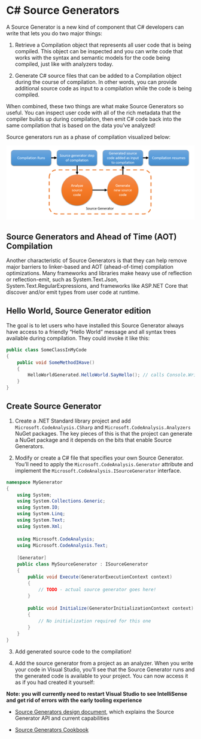 # C# Source Generators

A Source Generator is a new kind of component that C# developers can write that lets you do two major things:

1. Retrieve a Compilation object that represents all user code that is being compiled. This object can be inspected and you can write code that works with the syntax and semantic models for the code being compiled, just like with analyzers today.

2. Generate C# source files that can be added to a Compilation object during the course of compilation. In other words, you can provide additional source code as input to a compilation while the code is being compiled.

When combined, these two things are what make Source Generators so useful. You can inspect user code with all of the rich metadata that the compiler builds up during compilation, then emit C# code back into the same compilation that is based on the data you’ve analyzed!

Source generators run as a phase of compilation visualized below:

![Source generator run](./Picture1.png)

## Source Generators and Ahead of Time (AOT) Compilation

Another characteristic of Source Generators is that they can help remove major barriers to linker-based and AOT (ahead-of-time) compilation optimizations. Many frameworks and libraries make heavy use of reflection or reflection-emit, such as System.Text.Json, System.Text.RegularExpressions, and frameworks like ASP.NET Core that discover and/or emit types from user code at runtime.

## Hello World, Source Generator edition

The goal is to let users who have installed this Source Generator always have access to a friendly “Hello World” message and all syntax trees available during compilation. They could invoke it like this:

```csharp
public class SomeClassInMyCode
{
    public void SomeMethodIHave()
    {
        HelloWorldGenerated.HelloWorld.SayHello(); // calls Console.WriteLine("Hello World!") and then prints out syntax trees
    }
}
```


## Create Source Generator

1. Create a .NET Standard library project and add ```Microsoft.CodeAnalysis.CSharp``` and ```Microsoft.CodeAnalysis.Analyzers``` NuGet packages. The key pieces of this is that the project can generate a NuGet package and it depends on the bits that enable Source Generators.

2. Modify or create a C# file that specifies your own Source Generator. You’ll need to apply the ```Microsoft.CodeAnalysis.Generator``` attribute and implement the ```Microsoft.CodeAnalysis.ISourceGenerator``` interface.

```csharp
namespace MyGenerator
{
	using System;
	using System.Collections.Generic;
	using System.IO;
	using System.Linq;
	using System.Text;
	using System.Xml;
	
	using Microsoft.CodeAnalysis;
	using Microsoft.CodeAnalysis.Text;

    [Generator]
    public class MySourceGenerator : ISourceGenerator
    {
        public void Execute(GeneratorExecutionContext context)
        {
            // TODO - actual source generator goes here!
        }

        public void Initialize(GeneratorInitializationContext context)
        {
            // No initialization required for this one
        }
    }
}
```

3. Add generated source code to the compilation!

4. Add the source generator from a project as an analyzer. When you write your code in Visual Studio, you’ll see that the Source Generator runs and the generated code is available to your project. You can now access it as if you had created it yourself:


**Note: you will currently need to restart Visual Studio to see IntelliSense and get rid of errors with the early tooling experience**

* [Source Generators design document](https://github.com/dotnet/roslyn/blob/master/docs/features/source-generators.md), which explains the Source Generator API and current capabilities

* [Source Generators Cookbook](https://github.com/dotnet/roslyn/blob/main/docs/features/source-generators.cookbook.md)


